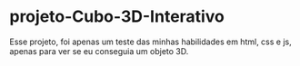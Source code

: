 # projeto-Cubo-3D-Interativo
Esse projeto, foi apenas um teste das minhas habilidades em html, css e js, apenas para ver se eu conseguia um objeto 3D.
